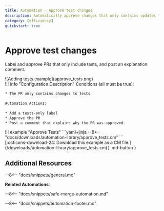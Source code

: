 ```yaml
---
title: Automation - Approve test changes
description: Automatically approve changes that only contains updates to tests.
category: [efficiency]
quickstart: true
---
```

# Approve test changes

Label and approve PRs that only include tests, and post an explanation comment.

<div class="automationImage" style="align:right" markdown="1">
![Adding tests example](approve_tests.png)
</div>
<div class="automationDescription" markdown="1">
!!! info "Configuration Description"
    Conditions (all must be true):

    * The PR only contains changes to tests

    Automation Actions:

    * Add a tests-only label
    * Approve the PR
    * Post a comment that explains why the PR was approved.
</div>
!!! example "Approve Tests"
    ```yaml+jinja
    --8<-- "docs/downloads/automation-library/approve_tests.cm"
    ```
    <div class="result" markdown>
      <span>
      [:octicons-download-24: Download this example as a CM file.](/downloads/automation-library/approve_tests.cm){ .md-button }
      </span>
    </div>

## Additional Resources

--8<-- "docs/snippets/general.md"

**Related Automations**:

--8<-- "docs/snippets/safe-merge-automation.md"

--8<-- "docs/snippets/automation-footer.md"
